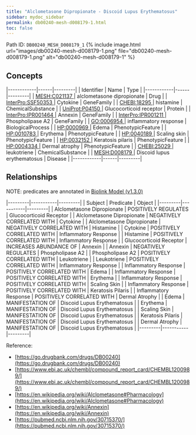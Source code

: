 ```yaml
---
title: "Alclometasone Dipropionate - Discoid Lupus Erythematosus"
sidebar: mydoc_sidebar
permalink: db00240-mesh-d008179-1.html
toc: false 
---
```



Path ID: `DB00240_MESH_D008179_1`
{% include image.html url="images/db00240-mesh-d008179-1.png" file="db00240-mesh-d008179-1.png" alt="db00240-mesh-d008179-1" %}

## Concepts

|------------|------|---------|
| Identifier | Name | Type    |
|------------|------|---------|
| <a href="https://identifiers.org/MESH:C021137">MESH:C021137 </a> | alclometasone dipropionate | Drug |
| <a href="https://identifiers.org/InterPro:SSF50353">InterPro:SSF50353 </a> | Cytokine | GeneFamily |
| <a href="https://identifiers.org/CHEBI:18295">CHEBI:18295 </a> | histamine | ChemicalSubstance |
| <a href="https://identifiers.org/UniProt:P04150">UniProt:P04150 </a> | Glucocorticoid receptor | Protein |
| <a href="https://identifiers.org/InterPro:IPR001464">InterPro:IPR001464 </a> | Annexin | GeneFamily |
| <a href="https://identifiers.org/InterPro:IPR001211">InterPro:IPR001211 </a> | Phospholipase A2 | GeneFamily |
| <a href="https://identifiers.org/GO:0006954">GO:0006954 </a> | inflammatory response | BiologicalProcess |
| <a href="https://identifiers.org/HP:0000969">HP:0000969 </a> | Edema | PhenotypicFeature |
| <a href="https://identifiers.org/HP:0010783">HP:0010783 </a> | Erythema | PhenotypicFeature |
| <a href="https://identifiers.org/HP:0040189">HP:0040189 </a> | Scaling skin | PhenotypicFeature |
| <a href="https://identifiers.org/HP:0032152">HP:0032152 </a> | Keratosis pilaris | PhenotypicFeature |
| <a href="https://identifiers.org/HP:0004334">HP:0004334 </a> | Dermal atrophy | PhenotypicFeature |
| <a href="https://identifiers.org/CHEBI:25029">CHEBI:25029 </a> | leukotriene | ChemicalSubstance |
| <a href="https://identifiers.org/MESH:D008179">MESH:D008179 </a> | Discoid lupus erythematosus | Disease |
|------------|------|---------|

## Relationships


NOTE: predicates are annotated in <a href="https://github.com/biolink/biolink-model/releases/tag/v1.3.0">Biolink Model (v1.3.0)</a>

|---------|-----------|---------|
| Subject | Predicate | Object  |
|---------|-----------|---------|
| Alclometasone Dipropionate | POSITIVELY REGULATES | Glucocorticoid Receptor |
| Alclometasone Dipropionate | NEGATIVELY CORRELATED WITH | Cytokine |
| Alclometasone Dipropionate | NEGATIVELY CORRELATED WITH | Histamine |
| Cytokine | POSITIVELY CORRELATED WITH | Inflammatory Response |
| Histamine | POSITIVELY CORRELATED WITH | Inflammatory Response |
| Glucocorticoid Receptor | INCREASES ABUNDANCE OF | Annexin |
| Annexin | NEGATIVELY REGULATES | Phospholipase A2 |
| Phospholipase A2 | POSITIVELY CORRELATED WITH | Leukotriene |
| Leukotriene | POSITIVELY CORRELATED WITH | Inflammatory Response |
| Inflammatory Response | POSITIVELY CORRELATED WITH | Edema |
| Inflammatory Response | POSITIVELY CORRELATED WITH | Erythema |
| Inflammatory Response | POSITIVELY CORRELATED WITH | Scaling Skin |
| Inflammatory Response | POSITIVELY CORRELATED WITH | Keratosis Pilaris |
| Inflammatory Response | POSITIVELY CORRELATED WITH | Dermal Atrophy |
| Edema | MANIFESTATION OF | Discoid Lupus Erythematosus |
| Erythema | MANIFESTATION OF | Discoid Lupus Erythematosus |
| Scaling Skin | MANIFESTATION OF | Discoid Lupus Erythematosus |
| Keratosis Pilaris | MANIFESTATION OF | Discoid Lupus Erythematosus |
| Dermal Atrophy | MANIFESTATION OF | Discoid Lupus Erythematosus |
|---------|-----------|---------|

Reference: 
  - [https://go.drugbank.com/drugs/DB00240](https://go.drugbank.com/drugs/DB00240)
  - [https://www.ebi.ac.uk/chembl/compound_report_card/CHEMBL1200989/](https://www.ebi.ac.uk/chembl/compound_report_card/CHEMBL1200989/)
  - [https://en.wikipedia.org/wiki/Alclometasone#Pharmacology](https://en.wikipedia.org/wiki/Alclometasone#Pharmacology)
  - [https://en.wikipedia.org/wiki/Annexin](https://en.wikipedia.org/wiki/Annexin)
  - [https://pubmed.ncbi.nlm.nih.gov/30715370/](https://pubmed.ncbi.nlm.nih.gov/30715370/)
